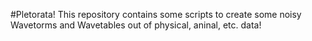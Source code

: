 #Pletorata!
This repository contains some scripts to create some noisy Wavetorms and Wavetables out of physical, aninal, etc. data!


